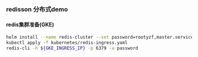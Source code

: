 ### redisson 分布式demo

#### redis集群准备(GKE)
```bash
helm install --name redis-cluster --set password=rootyzf,master.service.type=LoadBalancer stable/redisstable/redis
kubectl apply -f kubernetes/redis-ingress.yaml
redis-cli -h ${GKE_INGRESS_IP} -p 6379 -a password
```
